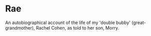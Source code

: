 # Rae
An autobiographical account of the life of my 'double bubby' (great-grandmother), Rachel Cohen, as told to her son, Morry.
